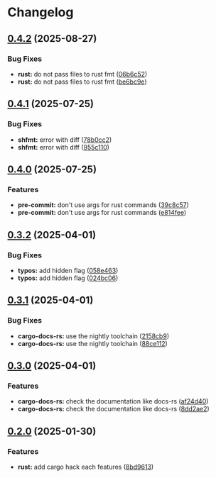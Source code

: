 # Changelog

## [0.4.2](https://github.com/joshuachp/pre-commit-hooks/compare/v0.4.1...v0.4.2) (2025-08-27)


### Bug Fixes

* **rust:** do not pass files to rust fmt ([06b6c52](https://github.com/joshuachp/pre-commit-hooks/commit/06b6c5240b680d7c2a044191843abf3905ded6e6))
* **rust:** do not pass files to rust fmt ([be6bc9e](https://github.com/joshuachp/pre-commit-hooks/commit/be6bc9e058628b2409ca6ec462f58f4c76543235))

## [0.4.1](https://github.com/joshuachp/pre-commit-hooks/compare/v0.4.0...v0.4.1) (2025-07-25)


### Bug Fixes

* **shfmt:** error with diff ([78b0cc2](https://github.com/joshuachp/pre-commit-hooks/commit/78b0cc29e2779d64a0899a5caa5d9bc9c5bf70af))
* **shfmt:** error with diff ([955c110](https://github.com/joshuachp/pre-commit-hooks/commit/955c1101d869eba1f2ca44d3f15163fc03a56781))

## [0.4.0](https://github.com/joshuachp/pre-commit-hooks/compare/v0.3.2...v0.4.0) (2025-07-25)


### Features

* **pre-commit:** don't use args for rust commands ([39c8c57](https://github.com/joshuachp/pre-commit-hooks/commit/39c8c572f4dc1e501c581c1f5d60b99f9ad3a372))
* **pre-commit:** don't use args for rust commands ([e814fee](https://github.com/joshuachp/pre-commit-hooks/commit/e814fee4cb9dda54fe2b4ca8f4ade8ef59add15f))

## [0.3.2](https://github.com/joshuachp/pre-commit-hooks/compare/v0.3.1...v0.3.2) (2025-04-01)


### Bug Fixes

* **typos:** add hidden flag ([058e463](https://github.com/joshuachp/pre-commit-hooks/commit/058e463cec649046e9ab8ec4aa579f34586cd707))
* **typos:** add hidden flag ([024bc06](https://github.com/joshuachp/pre-commit-hooks/commit/024bc069e9a1ed535f258e728724dd89d3168c6b))

## [0.3.1](https://github.com/joshuachp/pre-commit-hooks/compare/v0.3.0...v0.3.1) (2025-04-01)


### Bug Fixes

* **cargo-docs-rs:** use the nightly toolchain ([2158cb9](https://github.com/joshuachp/pre-commit-hooks/commit/2158cb96f1d07070433882c212cf2a2b0fa5f4b9))
* **cargo-docs-rs:** use the nightly toolchain ([88ce112](https://github.com/joshuachp/pre-commit-hooks/commit/88ce112a673d7396f3892e4016ec98117b5ebc51))

## [0.3.0](https://github.com/joshuachp/pre-commit-hooks/compare/v0.2.0...v0.3.0) (2025-04-01)


### Features

* **cargo-docs-rs:** check the documentation like docs-rs ([af24d40](https://github.com/joshuachp/pre-commit-hooks/commit/af24d407265e7eeb04a10a379dd494b264473b1f))
* **cargo-docs-rs:** check the documentation like docs-rs ([8dd2ae2](https://github.com/joshuachp/pre-commit-hooks/commit/8dd2ae274f4a82da7db6537822ee5ced32d2d2df))

## [0.2.0](https://github.com/joshuachp/pre-commit-hooks/compare/0.1.42...v0.2.0) (2025-01-30)


### Features

* **rust:** add cargo hack each features ([8bd9613](https://github.com/joshuachp/pre-commit-hooks/commit/8bd96136d2d10a3a441e3dc03058a97943cb8769))
